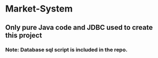 # Market-System
## Only pure Java code and JDBC used to create this project
### Note: Database sql script is included in the repo.
